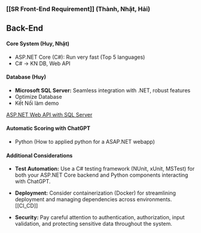 ### [[SR Front-End Requirement]] (Thành, Nhật, Hải)


## Back-End

#### **Core System** (Huy, Nhật)
- ASP.NET Core (C#): Run very fast (Top 5 languages)
- C# -> KN DB, Web API


#### **Database** (Huy)
+ **Microsoft SQL Server:** Seamless integration with .NET, robust features
+ Optimize Database 
+ Kết Nối làm demo

[ASP.NET Web API with SQL Server](https://youtu.be/ifgZdY3T0Gs?si=Kh4XtZk2prKN2W-n)



#### **Automatic Scoring with ChatGPT**
+ Python
(How to applied python for a ASAP.NET webapp)



#### **Additional Considerations**

- **Test Automation:** Use a C# testing framework (NUnit, xUnit, MSTest) for both your ASP.NET Core backend and Python components interacting with ChatGPT.


- **Deployment:** Consider containerization (Docker) for streamlining deployment and managing dependencies across environments.
	[[CI_CD]] 


- **Security:** Pay careful attention to authentication, authorization, input validation, and protecting sensitive data throughout the system.